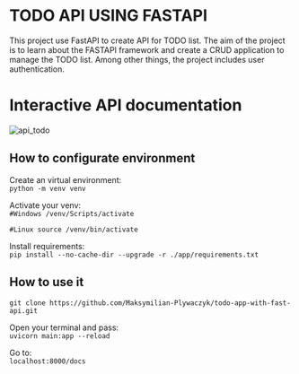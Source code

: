 # TODO API USING FASTAPI

This project use FastAPI to create API for TODO list. The aim of the project is to learn about the FASTAPI framework and create a CRUD application to manage the TODO list. Among other things, the project includes user authentication. 
# Interactive API documentation
![api_todo](https://user-images.githubusercontent.com/65869609/226204948-7921f5a7-32d3-4f3a-ba20-7a711b610803.png)
## How to configurate environment
Create an virtual environment:
<br/>
`python -m venv venv` 

Activate your venv:
<br/>
`#Windows
/venv/Scripts/activate`

`#Linux
source /venv/bin/activate `

Install requirements:
<br/>
`pip install --no-cache-dir --upgrade -r ./app/requirements.txt`
## How to use it
`git clone https://github.com/Maksymilian-Plywaczyk/todo-app-with-fast-api.git`

Open your terminal and pass:
<br/>
`uvicorn main:app --reload` 

Go to:
<br/>
`localhost:8000/docs`

